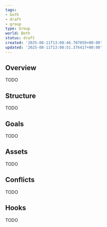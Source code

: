 ```yaml
---
tags:
- both
- draft
- group
type: Group
world: Both
status: draft
created: '2025-08-11T13:08:46.707059+00:00'
updated: '2025-08-11T13:08:51.376417+00:00'
---
```



## Overview

TODO
## Structure

TODO
## Goals

TODO
## Assets

TODO
## Conflicts

TODO
## Hooks

TODO
